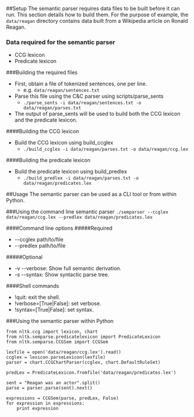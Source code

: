 ##Setup
The semantic parser requires data files to be built before
it can run. This section details how to build them. For the
purpose of example, the `data/reagan` directory contains data
built from a Wikipedia article on Ronald Reagan.

### Data required for the semantic parser
* CCG lexicon
* Predicate lexicon

###Building the required files
* First, obtain a file of tokenized sentences, one per line.
  + e.g. `data/reagan/sentences.txt`
* Parse this file using the C&C parser using scripts/parse\_sents
  + `./parse_sents -i data/reagan/sentences.txt -o data/reagan/parses.txt`
* The output of parse\_sents will be used to build both
      the CCG lexicon and the predicate lexicon.

####Building the CCG lexicon
* Build the CCG lexicon using build\_ccglex
  + `./build_ccglex -i data/reagan/parses.txt -o data/reagan/ccg.lex`

####Building the predicate lexicon
* Build the predicate lexicon using build\_predlex
  + `./build_predlex -i data/reagan/parses.txt -o data/reagan/predicates.lex`

##Usage
The semantic parser can be used as a CLI tool or
from within Python.

###Using the command line semantic parser
`./semparser --ccglex data/reagan/ccg.lex --predlex data/reagan/predicates.lex`

####Command line options
#####Required
* --ccglex path/to/file
* --predlex path/to/file

#####Optional
* -v --verbose: Show full semantic derivation.
* -s --syntax: Show syntactic parse tree.

####Shell commands
* !quit: exit the shell.
* !verbose=[True|False]: set verbose.
* !syntax=[True|False]: set syntax.


###Using the semantic parser within Python

    from nltk.ccg import lexicon, chart
    from nltk.semparse.predicatelexicon import PredicateLexicon
    from nltk.semparse.CCGSem import CCGSem
    
    lexfile = open('data/reagan/ccg.lex').read()
    ccglex = lexicon.parseLexicon(lexfile)
    parser = chart.CCGChartParser(ccglex, chart.DefaultRuleSet)
    
    predLex = PredicateLexicon.fromfile('data/reagan/predicates.lex')
    
    sent = "Reagan was an actor".split()
    parse = parser.parse(sent).next()
    
    expressions = CCGSem(parse, predLex, False)
    for expression in expressions:
        print expression
